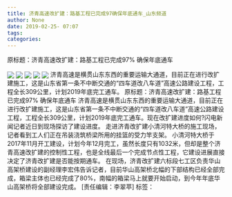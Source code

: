 ```yaml
---
title: 济青高速改扩建：路基工程已完成97确保年底通车_山东频道
author: None
date: 2019-02-25- 07:07
tags: 
categories: 
---
```

原标题：济青高速改扩建：路基工程已完成97% 确保年底通车
<!-- more -->
                
<img align="center" border="0" src="http://p2.ifengimg.com/fck/2019_09/0f17c134cef0758_w1920_h1080.jpg" />
                
<img align="center" border="0" src="http://p2.ifengimg.com/fck/2019_09/999a0a40329f7c0_w1920_h1080.jpg" />
            
<img align="center" border="0" src="http://p2.ifengimg.com/fck/2019_09/92f65af9f86f611_w1920_h1080.jpg" />
<img align="center" border="0" src="http://p2.ifengimg.com/fck/2019_09/f02967c9152646a_w1920_h1080.jpg" />
<img align="center" border="0" src="http://p2.ifengimg.com/a/2016/0810/204c433878d5cf9size1_w16_h16.png" />
济青高速是横贯山东东西的重要运输大通道，目前正在进行改扩建施工，这是山东省第一条不中断交通的“四车道改八车道”高速公路建设工程，工程全长309公里，计划2019年底完工通车。
原标题：济青高速改扩建：路基工程已完成97% 确保年底通车
济青高速是横贯山东东西的重要运输大通道，目前正在进行改扩建施工，这是山东省第一条不中断交通的“四车道改八车道”高速公路建设工程，工程全长309公里，计划2019年底完工通车。现在改扩建进度如何?闪电新闻记者近日到现场探访了建设进度。
走进济青改扩建小清河特大桥的施工现场，记者看到工人们正在吊装浇筑桥梁所用的挂篮的受力竿支架。
小清河特大桥于2017年11月开工建设，计划今年12月完工，虽然长度只有1032米，但却是整个济青高速改扩建的控制性工程，也是全线最后一个完成节点性工程，它建设进展直接决定了济青改扩建是否能按期通车。
在现场，济青改扩建六标段七工区负责华山高架桥建设的副经理李宏伟告诉记者，目前华山高架桥北幅的下部结构已经全部完成，箱梁主体也已经完成了80%，南幅的箱梁马上就要开始启动，到今年年底华山高架桥将全部建设完成。
[责任编辑：李翠苹]
标签：
 
             
